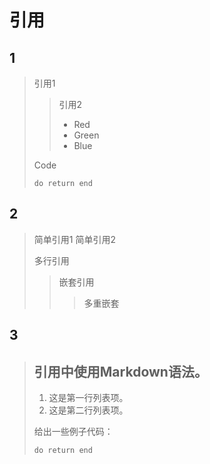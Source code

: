 # 引用

## 1

> 引用1
>> 引用2
>>
>> - Red
>> - Green
>> - Blue
>
> Code
>
> `do return end`

## 2

> 简单引用1
> 简单引用2
>
> 多行引用
>> 嵌套引用
>>> 多重嵌套

## 3

> ## 引用中使用Markdown语法。
>
> 1. 这是第一行列表项。
> 1. 这是第二行列表项。
>
> 给出一些例子代码：
>
>     do return end
